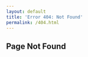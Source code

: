 ```yaml
---
layout: default
title: 'Error 404: Not Found'
permalink: /404.html
---
```


<article class="prose dark:prose-invert">
    <h1>Page Not Found</h1>
</article>